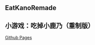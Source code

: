 ## EatKanoRemade
## 小游戏：吃掉小鹿乃（重制版）

[Github Pages](https://bugteas.github.io/EatKanoRemade/index.html)

